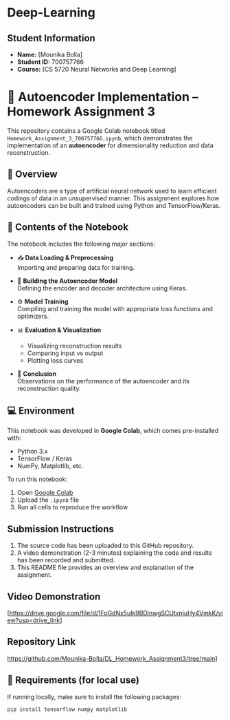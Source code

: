 # Deep-Learning

## Student Information
- **Name:** [Mounika Bolla]  
- **Student ID:** 700757766  
- **Course:** [CS 5720 Neural Networks and Deep Learning]  


# 🧠 Autoencoder Implementation – Homework Assignment 3

This repository contains a Google Colab notebook titled `Homework_Assignment_3_700757766.ipynb`, which demonstrates the implementation of an **autoencoder** for dimensionality reduction and data reconstruction.

## 📌 Overview

Autoencoders are a type of artificial neural network used to learn efficient codings of data in an unsupervised manner. This assignment explores how autoencoders can be built and trained using Python and TensorFlow/Keras.

## 📓 Contents of the Notebook

The notebook includes the following major sections:

- 📥 **Data Loading & Preprocessing**  
  Importing and preparing data for training.

- 🧱 **Building the Autoencoder Model**  
  Defining the encoder and decoder architecture using Keras.

- ⚙️ **Model Training**  
  Compiling and training the model with appropriate loss functions and optimizers.

- 📊 **Evaluation & Visualization**  
  - Visualizing reconstruction results  
  - Comparing input vs output  
  - Plotting loss curves

- 📝 **Conclusion**  
  Observations on the performance of the autoencoder and its reconstruction quality.

## 💻 Environment

This notebook was developed in **Google Colab**, which comes pre-installed with:

- Python 3.x  
- TensorFlow / Keras  
- NumPy, Matplotlib, etc.

To run this notebook:

1. Open [Google Colab](https://colab.research.google.com/)
2. Upload the `.ipynb` file
3. Run all cells to reproduce the workflow
   
## Submission Instructions
1. The source code has been uploaded to this GitHub repository.
2. A video demonstration (2-3 minutes) explaining the code and results has been recorded and submitted.
3. This README file provides an overview and explanation of the assignment.

## Video Demonstration
[https://drive.google.com/file/d/1FoGdNx5uIk9BDinwgSCUtxnjuHy4VmkK/view?usp=drive_link]

## Repository Link
https://github.com/Mounika-Bolla/DL_Homework_Assignment3/tree/main]

## 🧰 Requirements (for local use)

If running locally, make sure to install the following packages:

```bash
pip install tensorflow numpy matplotlib


